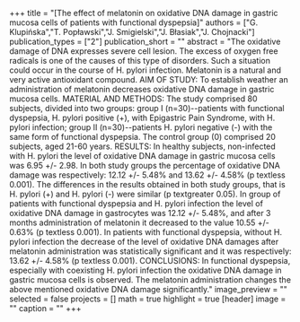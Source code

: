 +++
title = "[The effect of melatonin on oxidative DNA damage in gastric mucosa cells of patients with functional dyspepsia]"
authors = ["G. Klupińska","T. Popławski","J. Smigielski","J. Błasiak","J. Chojnacki"]
publication_types = ["2"]
publication_short = ""
abstract = "The oxidative damage of DNA expresses severe cell lesion. The excess of oxygen free radicals is one of the causes of this type of disorders. Such a situation could occur in the course of H. pylori infection. Melatonin is a natural and very active antioxidant compound. AIM OF STUDY: To establish weather an administration of melatonin decreases oxidative DNA damage in gastric mucosa cells. MATERIAL AND METHODS: The study comprised 80 subjects, divided into two groups: group I (n=30)--patients with functional dyspepsia, H. pylori positive (+), with Epigastric Pain Syndrome, with H. pylori infection; group II (n=30)--patients H. pylori negative (-) with the same form of functional dyspepsia. The control group (0) comprised 20 subjects, aged 21-60 years. RESULTS: In healthy subjects, non-infected with H. pylori the level of oxidative DNA damage in gastric mucosa cells was 6.95 +/- 2.98. In both study groups the percentage of oxidative DNA damage was respectively: 12.12 +/- 5.48% and 13.62 +/- 4.58% (p textless 0.001). The differences in the results obtained in both study groups, that is H. pylori (+) and H. pylori (-) were similar (p textgreater 0.05). In group of patients with functional dyspepsia and H. pylori infection the level of oxidative DNA damage in gastrocytes was 12.12 +/- 5.48%, and after 3 months administration of melatonin it decreased to the value 10.55 +/- 0.63% (p textless 0.001). In patients with functional dyspepsia, without H. pylori infection the decrease of the level of oxidative DNA damages after melatonin administration was statistically significant and it was respectively: 13.62 +/- 4.58% (p textless 0.001). CONCLUSIONS: In functional dyspepsia, especially with coexisting H. pylori infection the oxidative DNA damage in gastric mucosa cells is observed. The melatonin administration changes the above mentioned oxidative DNA damage significantly."
image_preview = ""
selected = false
projects = []
math = true
highlight = true
[header]
image = ""
caption = ""
+++


